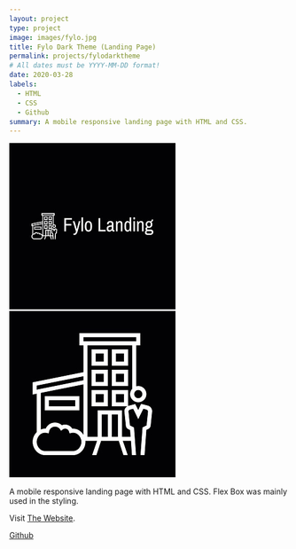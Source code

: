 ```yaml
---
layout: project
type: project
image: images/fylo.jpg
title: Fylo Dark Theme (Landing Page)
permalink: projects/fylodarktheme
# All dates must be YYYY-MM-DD format!
date: 2020-03-28
labels:
  - HTML
  - CSS
  - Github
summary: A mobile responsive landing page with HTML and CSS.
---
```


<div class="ui small rounded images">
  <img class="ui image" src="../images/fylo.jpg">
  <img class="ui image" src="../images/fylo2.jpg">
</div>

A mobile responsive landing page with HTML and CSS. Flex Box was mainly used in the styling.

Visit [The Website](https://fylo-landing-pg.netlify.com/).

<a href="https://github.com/PJMantoss/fyloDarkTheme_landing_pg"><i class="large github icon "></i>Github</a>
